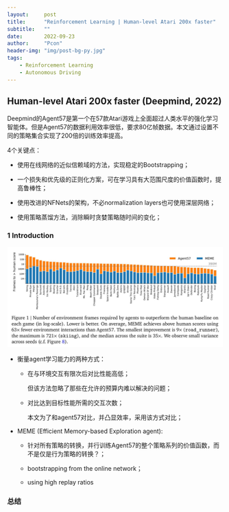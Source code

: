 ```yaml
---
layout:     post
title:      "Reinforcement Learning | Human-level Atari 200x faster"
subtitle:   ""
date:       2022-09-23
author:     "Pcon"
header-img: "img/post-bg-py.jpg"
tags:
    - Reinforcement Learning
    - Autonomous Driving
---
```


## Human-level Atari 200x faster (Deepmind, 2022)

Deepmind的Agent57是第一个在57款Atari游戏上全面超过人类水平的强化学习智能体。但是Agent57的数据利用效率很低，要求80亿帧数据。本文通过设置不同的策略集合实现了200倍的训练效率提高。

4个关键点：

- 使用在线网络的近似信赖域的方法，实现稳定的Bootstrapping；
- 一个损失和优先级的正则化方案，可在学习具有大范围尺度的价值函数时，提高鲁棒性；
- 使用改进的NFNets的架构，不必normalization layers也可使用深层网络；

- 使用策略蒸馏方法，消除瞬时贪婪策略随时间的变化；

### 1 Introduction

![MEME和Agent57在Atari游戏上达到人类水平所需数据量对比。](https://raw.githubusercontent.com/txing-casia/txing-casia.github.io/master/img/20220923-1.png)

- 衡量agent学习能力的两种方式：

  - 在与环境交互有限次后对比性能高低；

    但该方法忽略了那些在允许的预算内难以解决的问题；

  - 对比达到目标性能所需的交互次数；

    本文为了和agent57对比，并凸显效率，采用该方式对比；

- MEME (Efficient Memory-based Exploration agent): 

  - 针对所有策略的转换，并行训练Agent57的整个策略系列的价值函数，而不是仅是行为策略的转换？；

  - bootstrapping from the online network；
  - using high replay ratios







### 总结

